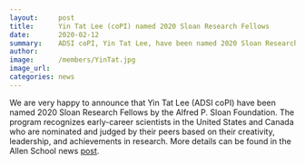 ```yaml
---
layout:     post
title:      Yin Tat Lee (coPI) named 2020 Sloan Research Fellows
date:       2020-02-12
summary:    ADSI coPI, Yin Tat Lee, have been named 2020 Sloan Research Fellows by the Alfred P. Sloan Foundation. The program recognizes early-career scientists in the United States and Canada who are nominated and judged by their peers based on their creativity, leadership, and achievements in research.
author:     
image:      /members/YinTat.jpg
image_url:  
categories: news
---
```


We are very happy to announce that Yin Tat Lee (ADSI coPI) have been named 2020 Sloan Research Fellows by the Alfred P. Sloan Foundation. The program recognizes early-career scientists in the United States and Canada who are nominated and judged by their peers based on their creativity, leadership, and achievements in research. More details can be found in the Allen School news [post](https://news.cs.washington.edu/2020/02/12/hannaneh-hajishirzi-and-yin-tat-lee-named-2020-sloan-research-fellows/). 

